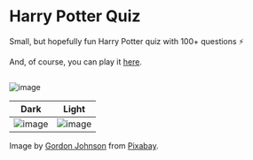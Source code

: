 # Harry Potter Quiz
Small, but hopefully fun Harry Potter quiz with 100+ questions ⚡

And, of course, you can play it [here](https://irfandaily.neocities.org/harry-potter-quiz).
##
![image](https://github.com/irfankurtagic/harry-potter-quiz/assets/72319855/e34e44c2-7c71-4f78-aca0-74608fc2f02f)

Dark             |  Light
:-------------------------:|:-------------------------:
![image](https://github.com/irfankurtagic/harry-potter-quiz/assets/72319855/1a4fa66b-f969-4280-b2d7-81a7ff74acfe)  |  ![image](https://github.com/irfankurtagic/harry-potter-quiz/assets/72319855/93c1d247-6146-4e8f-8441-3686ec7a82a5)



Image by <a href="https://pixabay.com/users/gdj-1086657">Gordon Johnson</a> from <a href="https://pixabay.com">Pixabay</a>.

<!--
###
![image](https://github.com/irfankurtagic/harry-potter-quiz/assets/72319855/4a8a022e-c112-4893-8434-b301c2141ffb)


Mobile             |  Tablet
:-------------------------:|:-------------------------:
![image](https://github.com/irfankurtagic/harry-potter-quiz/assets/72319855/642b357b-03a4-435e-ad56-cf6fb2f0f42a)  |  ![image](https://github.com/irfankurtagic/harry-potter-quiz/assets/72319855/f51acb8f-e3d6-4876-b480-a45a290daf08)
